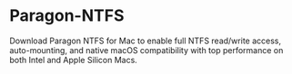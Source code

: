 # Paragon-NTFS
Download Paragon NTFS for Mac to enable full NTFS read/write access, auto-mounting, and native macOS compatibility with top performance on both Intel and Apple Silicon Macs.
